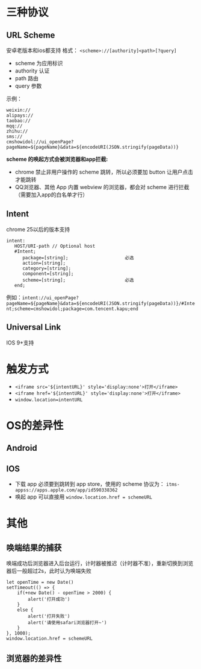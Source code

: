 # 三种协议
## URL Scheme
安卓老版本和ios都支持
格式： `<scheme>://[authority]<path>[?query]`
- scheme 为应用标识
- authority 认证
- path 路由
- query 参数

示例：
```
weixin://
alipays://
taobao://
mqq://
zhihu://
sms://
cmshowidol://ui_openPage?pageName=${pageName}&data=${encodeURI(JSON.stringify(pageData))}
```

**scheme 的唤起方式会被浏览器和app拦截:**
- chrome 禁止非用户操作的 scheme 跳转，所以必须要加 button 让用户点击才能跳转
- QQ浏览器、其他 App 内置 webview 的浏览器，都会对 scheme 进行拦截（需要加入app的白名单才行）

## Intent
chrome 25以后的版本支持
```
intent:
   HOST/URI-path // Optional host
   #Intent;
      package=[string];                     必选
      action=[string];
      category=[string];
      component=[string];
      scheme=[string];                      必选
   end;
```
例如：`intent://ui_openPage?pageName=${pageName}&data=${encodeURI(JSON.stringify(pageData))}/#Intent;scheme=cmshowidol;package=com.tencent.kapu;end`


## Universal Link
IOS 9+支持

# 触发方式
- `<iframe src='${intentURL}' style='display:none'>打开</iframe>`
- `<iframe href='${intentURL}' style='display:none'>打开</iframe>`
- `window.location=intentURL`

# OS的差异性
## Android


## IOS
- 下载 app 必须要到跳转到 app store，使用的 scheme 协议为： `itms-appss://apps.apple.com/app/id590338362`
- 唤起 app 可以直接用 `window.location.href = schemeURL`

# 其他
## 唤端结果的捕获
唤端成功后浏览器进入后台运行，计时器被推迟（计时器不准），重新切换到浏览器后一般超过2s，此时认为唤端失败
```
let openTime = new Date()
setTimeout(() => {
    if(+new Date() - openTime > 2000) {
        alert('打开成功')
    }
    else {
        alert('打开失败')
        alert('请使用safari浏览器打开~')
    }
}, 1000);
window.location.href = schemeURL
```

## 浏览器的差异性